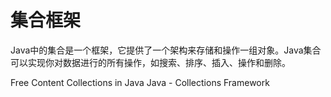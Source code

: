 # 集合框架

Java中的集合是一个框架，它提供了一个架构来存储和操作一组对象。Java集合可以实现你对数据进行的所有操作，如搜索、排序、插入、操作和删除。

<ResourceGroupTitle>Free Content</ResourceGroupTitle>
<BadgeLink colorScheme='yellow' badgeText='Read' href='https://www.javatpoint.com/collections-in-java'>Collections in Java</BadgeLink>
<BadgeLink colorScheme='yellow' badgeText='Read' href='https://www.tutorialspoint.com/java/java_collections.htm'>Java - Collections Framework</BadgeLink>
